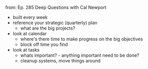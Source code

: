 from: Ep. 285 Deep Questions with Cal Newport

- built every week
- reference your strategic (quarterly) plan
	- what are the big projects?
- look at calendar
	- where's there time to make progress on the big objectives
	- block off time you find
- look at tasks
	- whats important? - anything important need to be done?
	- cleanup systems, move things around